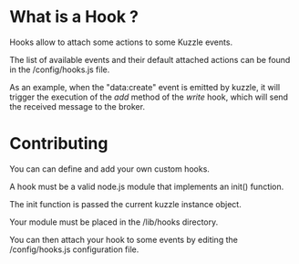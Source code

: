 # What is a Hook ?

Hooks allow to attach some actions to some Kuzzle events.

The list of available events and their default attached actions can be found in the /config/hooks.js file.

As an example, when the "data:create" event is emitted by kuzzle, it will trigger the execution of the *add* method of the *write* hook, which will send the received message to the broker.

# Contributing

You can can define and add your own custom hooks.

A hook must be a valid node.js module that implements an init() function.

The init function is passed the current kuzzle instance object.

Your module must be placed in the /lib/hooks directory.

You can then attach your hook to some events by editing the /config/hooks.js configuration file.
